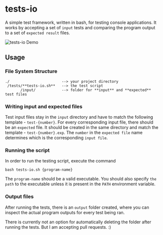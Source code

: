 # tests-io
A simple test framework, written in bash, for testing console applications.
It works by accepting a set of `input` tests and comparing the program output to a set of `expected result` files.

![tests-io Demo](http://pmihaylov.com/wp-content/uploads/2018/10/tests-io-demo.png)

## Usage
### File System Structure
```
./                        --> your project directory
 /tests/**tests-io.sh**   --> the test script
       /input/            --> folder for **input** and **expected** test files
```

### Writing input and expected files
Test input files stay in the `input` directory and have to match the following template - `test-{number}`.
For every corresponding input file, there should be an `expected` file. 
It should be created in the same directory and match the template - `test-{number}.exp`.
The `number` in the `expected file` name determines which is the corresponding `input file`.

### Running the script
In order to run the testing script, execute the command
```
bash tests-io.sh {program-name}
```

The `program-name` should be a valid executable. You should also specify `the path` to the executable unless it is present in the `PATH` environment variable.

### Output files
After running the tests, there is an `output` folder created, where you can inspect the actual program outputs for every test being ran.

There is currently not an option for automatically deleting the folder after running the tests. But I am accepting pull requests. :) 
